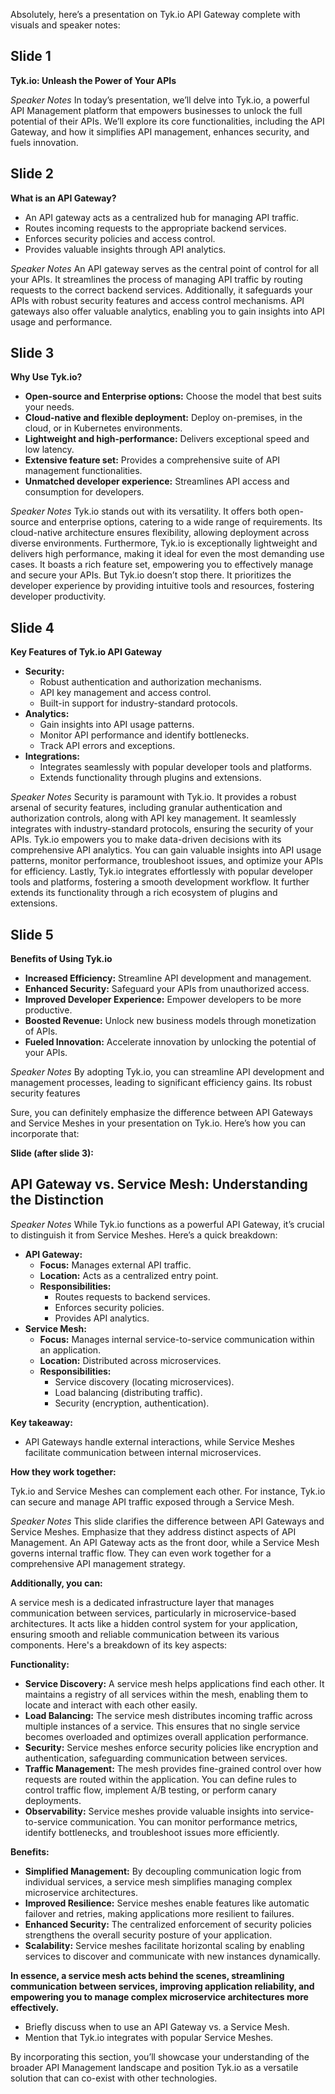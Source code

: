 
Absolutely, here’s a presentation on Tyk.io API Gateway  complete with visuals and speaker notes:

## Slide 1

**Tyk.io: Unleash the Power of Your APIs**



*Speaker Notes*
In today’s presentation, we’ll delve into Tyk.io, a powerful API Management platform that empowers businesses to unlock the full potential of their APIs.  We’ll explore its core functionalities, including the API Gateway, and how it simplifies API management, enhances security, and fuels innovation. 

## Slide 2

**What is an API Gateway?**



* An API gateway acts as a centralized hub for managing API traffic.
* Routes incoming requests to the appropriate backend services.
* Enforces security policies and access control.
* Provides valuable insights through API analytics.

*Speaker Notes*
An API gateway serves as the central point of control for all your APIs. It streamlines the process of managing API traffic by routing requests to the correct backend services. Additionally, it safeguards your APIs with robust security features and access control mechanisms.  API gateways also offer valuable analytics, enabling you to gain insights into API usage and performance.

## Slide 3

**Why Use Tyk.io?**



* **Open-source and Enterprise options:** Choose the model that best suits your needs.
* **Cloud-native and flexible deployment:** Deploy on-premises, in the cloud, or in Kubernetes environments. 
* **Lightweight and high-performance:**  Delivers exceptional speed and low latency.
* **Extensive feature set:**  Provides a comprehensive suite of API management functionalities.
* **Unmatched developer experience:** Streamlines API access and consumption for developers.

*Speaker Notes*
Tyk.io stands out with its versatility. It offers both open-source and enterprise options, catering to a wide range of requirements.  Its cloud-native architecture ensures flexibility, allowing deployment across diverse environments.  Furthermore, Tyk.io is exceptionally lightweight and delivers high performance, making it ideal for even the most demanding use cases.  It boasts a rich feature set, empowering you to effectively manage and secure your APIs.  But Tyk.io doesn’t stop there.  It prioritizes the developer experience by providing intuitive tools and resources, fostering developer productivity.

## Slide 4

**Key Features of Tyk.io API Gateway**



* **Security:** 
    * Robust authentication and authorization mechanisms.
    * API key management and access control.
    * Built-in support for industry-standard protocols.
* **Analytics:**
    * Gain insights into API usage patterns.
    * Monitor API performance and identify bottlenecks.
    * Track API errors and exceptions.
* **Integrations:**
    * Integrates seamlessly with popular developer tools and platforms.
    * Extends functionality through plugins and extensions.

*Speaker Notes*
Security is paramount with Tyk.io. It provides a robust arsenal of security features, including granular authentication and authorization controls, along with API key management. It seamlessly integrates with industry-standard protocols, ensuring the security of your APIs.  Tyk.io empowers you to make data-driven decisions with its comprehensive API analytics.  You can gain valuable insights into API usage patterns, monitor performance, troubleshoot issues, and optimize your APIs for efficiency. Lastly, Tyk.io integrates effortlessly with popular developer tools and platforms, fostering a smooth development workflow. It further extends its functionality through a rich ecosystem of plugins and extensions.

## Slide 5

**Benefits of Using Tyk.io**



* **Increased Efficiency:** Streamline API development and management.
* **Enhanced Security:**  Safeguard your APIs from unauthorized access.
* **Improved Developer Experience:** Empower developers to be more productive.
* **Boosted Revenue:**  Unlock new business models through monetization of APIs.
* **Fueled Innovation:** Accelerate innovation by unlocking the potential of your APIs.

*Speaker Notes*
By adopting Tyk.io, you can streamline API development and management processes, leading to significant efficiency gains. Its robust security features














Sure, you can definitely emphasize the difference between API Gateways and Service Meshes in your presentation on Tyk.io. Here’s how you can incorporate that:

**Slide (after slide 3):**

##  API Gateway vs. Service Mesh: Understanding the Distinction

*Speaker Notes*
While Tyk.io functions as a powerful API Gateway, it’s crucial to distinguish it from Service Meshes. Here’s a quick breakdown:

* **API Gateway:**
    * **Focus:** Manages external API traffic.
    * **Location:** Acts as a centralized entry point.
    * **Responsibilities:**
        * Routes requests to backend services.
        * Enforces security policies.
        * Provides API analytics.
* **Service Mesh:**
    * **Focus:** Manages internal service-to-service communication within an application.
    * **Location:** Distributed across microservices.
    * **Responsibilities:**
        * Service discovery (locating microservices).
        * Load balancing (distributing traffic).
        * Security (encryption, authentication).

**Key takeaway:**

* API Gateways handle external interactions, while Service Meshes facilitate communication between internal microservices.

**How they work together:**

Tyk.io and Service Meshes can complement each other.  For instance, Tyk.io can secure and manage API traffic exposed through a Service Mesh.

*Speaker Notes*
This slide clarifies the difference between API Gateways and Service Meshes. Emphasize that they address distinct aspects of API Management. An API Gateway acts as the front door, while a Service Mesh governs internal traffic flow. They can even work together for a comprehensive API management strategy.

**Additionally, you can:**









A service mesh is a dedicated infrastructure layer that manages communication between services, particularly in microservice-based architectures. It acts like a hidden control system for your application, ensuring smooth and reliable communication between its various components. Here's a breakdown of its key aspects:

**Functionality:**

* **Service Discovery:** A service mesh helps applications find each other. It maintains a registry of all services within the mesh, enabling them to locate and interact with each other easily.
* **Load Balancing:**  The service mesh distributes incoming traffic across multiple instances of a service. This ensures that no single service becomes overloaded and optimizes overall application performance.
* **Security:**  Service meshes enforce security policies like encryption and authentication, safeguarding communication between services.
* **Traffic Management:**  The mesh provides fine-grained control over how requests are routed within the application. You can define rules to control traffic flow, implement A/B testing, or perform canary deployments.
* **Observability:**  Service meshes provide valuable insights into service-to-service communication. You can monitor performance metrics, identify bottlenecks, and troubleshoot issues more efficiently.

**Benefits:**

* **Simplified Management:**  By decoupling communication logic from individual services, a service mesh simplifies managing complex microservice architectures.
* **Improved Resilience:**  Service meshes enable features like automatic failover and retries, making applications more resilient to failures.
* **Enhanced Security:**  The centralized enforcement of security policies strengthens the overall security posture of your application.
* **Scalability:**  Service meshes facilitate horizontal scaling by enabling services to discover and communicate with new instances dynamically.

**In essence, a service mesh acts behind the scenes, streamlining communication between services, improving application reliability, and empowering you to manage complex microservice architectures more effectively.**
* Briefly discuss when to use an API Gateway vs. a Service Mesh.
* Mention that Tyk.io integrates with popular Service Meshes.

By incorporating this section, you’ll showcase your understanding of the broader API Management landscape and position Tyk.io as a versatile solution that can co-exist with other technologies.
